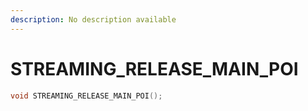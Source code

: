 ```yaml
---
description: No description available 
---
```


# STREAMING_RELEASE_MAIN_POI

```cpp
void STREAMING_RELEASE_MAIN_POI();
```